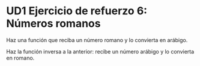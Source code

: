 # UD1 Ejercicio de refuerzo 6: Números romanos

Haz una función que reciba un número romano y lo convierta en arábigo.

Haz la función inversa a la anterior: recibe un número arábigo y lo convierta en romano.
